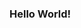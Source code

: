 ### Hello World!

<!--
**CandelaTang/CandelaTang** is a ✨ _special_ ✨ repository because its `README.md` (this file) appears on your GitHub profile.
